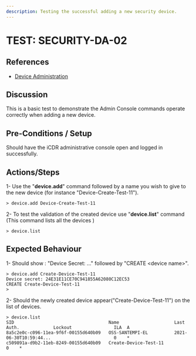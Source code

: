 ```yaml
---
description: Testing the successful adding a new security device.
---
```


# TEST: SECURITY-DA-02

## References

* [Device Administration](../../../../../../operations/system-administration/host-administration/santedb-icdr-admin-console/untitled.md)

## Discussion

This is a basic test to demonstrate the Admin Console commands operate correctly when adding a new device.

## Pre-Conditions / Setup

Should have the iCDR administrative console open and logged in successfully.

## Actions/Steps

1- Use the "**device.add**" command followed by a name you wish to give to the new device (for instance "Device-Create-Test-11").

```
> device.add Device-Create-Test-11
```

2- To test the  validation of the created device use "**device.list**" command (This command lists all the devices )

```
> device.list
```

## Expected Behaviour

1- Should show : "Device Secret: ..." followed by "CREATE \<device name>".

```
> device.add Create-Device-Test-11
Device secret: 24E31E11CE70C941855A62080C12EC53
CREATE Create-Device-Test-11
>
```

2- Should the newly created device appear("Create-Device-Test-11") on the list of devices.

```
> device.list
SID                                    Name                     Last Auth.             Lockout                ILA  A
8a5c2e0c-c096-11ea-9f6f-00155d640b09   OSS-SANTEMPI-EL          2021-06-30T10:59:44...                        0    *
c509891a-d9b2-11eb-8249-00155d640b09   Create-Device-Test-11                                                  0    *
```
